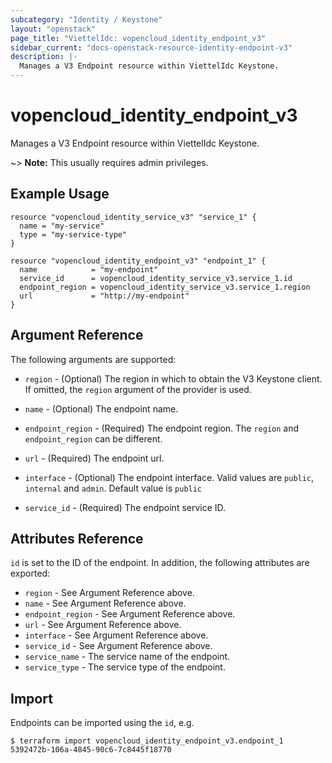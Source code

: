 ```yaml
---
subcategory: "Identity / Keystone"
layout: "openstack"
page_title: "ViettelIdc: vopencloud_identity_endpoint_v3"
sidebar_current: "docs-openstack-resource-identity-endpoint-v3"
description: |-
  Manages a V3 Endpoint resource within ViettelIdc Keystone.
---
```


# vopencloud\_identity\_endpoint\_v3

Manages a V3 Endpoint resource within ViettelIdc Keystone.

~> **Note:** This usually requires admin privileges.

## Example Usage

```hcl
resource "vopencloud_identity_service_v3" "service_1" {
  name = "my-service"
  type = "my-service-type"
}

resource "vopencloud_identity_endpoint_v3" "endpoint_1" {
  name            = "my-endpoint"
  service_id      = vopencloud_identity_service_v3.service_1.id
  endpoint_region = vopencloud_identity_service_v3.service_1.region
  url             = "http://my-endpoint"
}
```

## Argument Reference

The following arguments are supported:

* `region` - (Optional) The region in which to obtain the V3 Keystone client.
  If omitted, the `region` argument of the provider is used.

* `name` - (Optional) The endpoint name.

* `endpoint_region` - (Required) The endpoint region. The `region` and
  `endpoint_region` can be different.

* `url` - (Required) The endpoint url.

* `interface` - (Optional) The endpoint interface. Valid values are `public`,
  `internal` and `admin`. Default value is `public`

* `service_id` - (Required) The endpoint service ID.

## Attributes Reference

`id` is set to the ID of the endpoint. In addition, the following attributes are
exported:

* `region` - See Argument Reference above.
* `name` - See Argument Reference above.
* `endpoint_region` - See Argument Reference above.
* `url` - See Argument Reference above.
* `interface` - See Argument Reference above.
* `service_id` - See Argument Reference above.
* `service_name` - The service name of the endpoint.
* `service_type` - The service type of the endpoint.

## Import

Endpoints can be imported using the `id`, e.g.

```
$ terraform import vopencloud_identity_endpoint_v3.endpoint_1 5392472b-106a-4845-90c6-7c8445f18770
```
